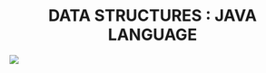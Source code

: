 <h1 align="center">
  DATA STRUCTURES : JAVA LANGUAGE
</h1>
<img src="https://cdn.pixabay.com/photo/2024/05/31/18/54/meme-8801100_1280.png"/>
